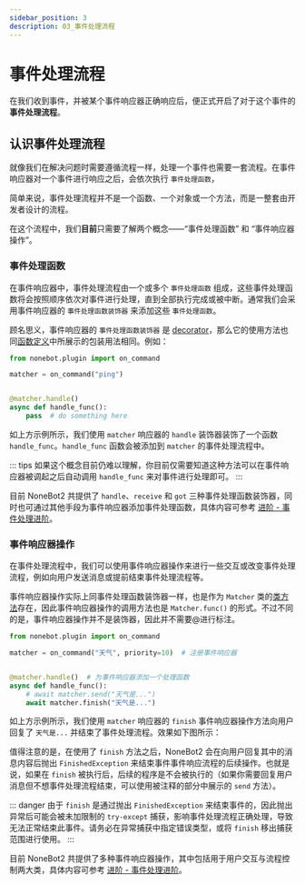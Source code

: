 ```yaml
---
sidebar_position: 3
description: 03_事件处理流程
---
```


# 事件处理流程

在我们收到事件，并被某个事件响应器正确响应后，便正式开启了对于这个事件的 **事件处理流程**。

## 认识事件处理流程

就像我们在解决问题时需要遵循流程一样，处理一个事件也需要一套流程。在事件响应器对一个事件进行响应之后，会依次执行 `事件处理函数`，

简单来说，事件处理流程并不是一个函数、一个对象或一个方法，而是一整套由开发者设计的流程。

在这个流程中，我们**目前**只需要了解两个概念——“事件处理函数” 和 “事件响应器操作”。

### 事件处理函数

在事件响应器中，事件处理流程由一个或多个 `事件处理函数` 组成，这些事件处理函数将会按照顺序依次对事件进行处理，直到全部执行完成或被中断。通常我们会采用事件响应器的 `事件处理函数装饰器` 来添加这些 `事件处理函数`。

顾名思义，事件响应器的 `事件处理函数装饰器` 是 [decorator](https://docs.python.org/zh-cn/3/glossary.html#term-decorator)，那么它的使用方法也同[函数定义](https://docs.python.org/zh-cn/3/reference/compound_stmts.html#function-definitions)中所展示的包装用法相同。例如：

```python title=foo.py {6,8}
from nonebot.plugin import on_command

matcher = on_command("ping")


@matcher.handle()
async def handle_func():
    pass  # do something here
```

如上方示例所示，我们使用 `matcher` 响应器的 `handle` 装饰器装饰了一个函数 `handle_func`。`handle_func` 函数会被添加到 `matcher` 的事件处理流程中。

::: tips
如果这个概念目前仍难以理解，你目前仅需要知道这种方法可以在事件响应器被调起之后自动调用 `handle_func` 来对事件进行处理即可。
:::

目前 NoneBot2 共提供了 `handle`、`receive` 和 `got` 三种事件处理函数装饰器，同时也可通过其他手段为事件响应器添加事件处理函数，具体内容可参考 [进阶 - 事件处理进阶](../../advanced/functions/handler-advanced)。

### 事件响应器操作

在事件处理流程中，我们可以使用事件响应器操作来进行一些交互或改变事件处理流程，例如向用户发送消息或提前结束事件处理流程等。

事件响应器操作实际上同事件处理函数装饰器一样，也是作为 `Matcher` 类的[类方法](https://docs.python.org/zh-cn/3/library/functions.html?highlight=classmethod#classmethod)存在，因此事件响应器操作的调用方法也是 `Matcher.func()` 的形式。不过不同的是，事件响应器操作并不是装饰器，因此并不需要@进行标注。

```python title=weather.py {8,9}
from nonebot.plugin import on_command

matcher = on_command("天气", priority=10)  # 注册事件响应器


@matcher.handle()  # 为事件响应器添加一个处理函数
async def handle_func():
    # await matcher.send("天气是...")
    await matcher.finish("天气是...")
```

如上方示例所示，我们使用 `matcher` 响应器的 `finish` 事件响应器操作方法向用户回复了 `天气是...` 并结束了事件处理流程。效果如下图所示：

<!-- TODO: 这里放个实例 -->

值得注意的是，在使用了 `finish` 方法之后，NoneBot2 会在向用户回复其中的消息内容后抛出 `FinishedException` 来结束事件事件响应流程的后续操作。也就是说，如果在 `finish` 被执行后，后续的程序是不会被执行的（如果你需要回复用户消息但不想事件处理流程结束，可以使用被注释的部分中展示的 `send` 方法）。

::: danger
由于 `finish` 是通过抛出 `FinishedException` 来结束事件的，因此抛出异常后可能会被未加限制的 `try-except` 捕获，影响事件处理流程正确处理，导致无法正常结束此事件。请务必在异常捕获中指定错误类型，或将 `finish` 移出捕获范围进行使用。
:::

目前 NoneBot2 共提供了多种事件响应器操作，其中包括用于用户交互与流程控制两大类，具体内容可参考 [进阶 - 事件处理进阶](../../advanced/functions/handler-advanced)。
